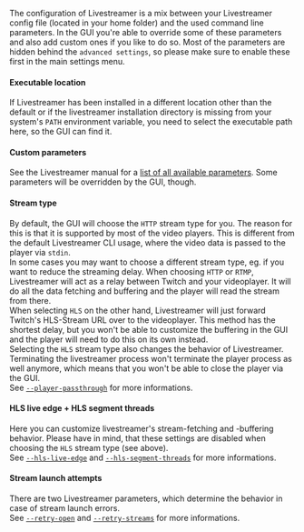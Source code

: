 The configuration of Livestreamer is a mix between your Livestreamer config file (located in your home folder) and the used command line parameters. In the GUI you're able to override some of these parameters and also add custom ones if you like to do so. Most of the parameters are hidden behind the `advanced settings`, so please make sure to enable these first in the main settings menu.

#### Executable location

If Livestreamer has been installed in a different location other than the default or if the livestreamer installation directory is missing from your system's `PATH` environment variable, you need to select the executable path here, so the GUI can find it.

#### Custom parameters

See the Livestreamer manual for a [list of all available parameters](http://docs.livestreamer.io/cli.html#command-line-usage). Some parameters will be overridden by the GUI, though.

#### Stream type

By default, the GUI will choose the `HTTP` stream type for you. The reason for this is that it is supported by most of the video players. This is different from the default Livestreamer CLI usage, where the video data is passed to the player via `stdin`.  
In some cases you may want to choose a different stream type, eg. if you want to reduce the streaming delay. When choosing `HTTP` or `RTMP`, Livestreamer will act as a relay between Twitch and your videoplayer. It will do all the data fetching and buffering and the player will read the stream from there.  
When selecting `HLS` on the other hand, Livestreamer will just forward Twitch's HLS-Stream URL over to the videoplayer. This method has the shortest delay, but you won't be able to customize the buffering in the GUI and the player will need to do this on its own instead.  
Selecting the `HLS` stream type also changes the behavior of Livestreamer. Terminating the livestreamer process won't terminate the player process as well anymore, which means that you won't be able to close the player via the GUI.  
See [`--player-passthrough`](http://docs.livestreamer.io/cli.html#cmdoption--player-passthrough) for more informations.

#### HLS live edge + HLS segment threads

Here you can customize livestreamer's stream-fetching and -buffering behavior. Please have in mind, that these settings are disabled when choosing the `HLS` stream type (see above).  
See [`--hls-live-edge`](http://docs.livestreamer.io/cli.html#cmdoption--hls-live-edge) and [`--hls-segment-threads`](http://docs.livestreamer.io/cli.html#cmdoption--hls-segment-threads) for more informations.

#### Stream launch attempts

There are two Livestreamer parameters, which determine the behavior in case of stream launch errors.  
See [`--retry-open`](http://docs.livestreamer.io/cli.html#cmdoption--retry-open) and [`--retry-streams`](http://docs.livestreamer.io/cli.html#cmdoption--retry-streams) for more informations.